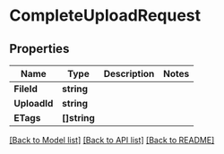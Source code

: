 # CompleteUploadRequest

## Properties

Name | Type | Description | Notes
------------ | ------------- | ------------- | -------------
**FileId** | **string** |  | 
**UploadId** | **string** |  | 
**ETags** | **[]string** |  | 

[[Back to Model list]](../README.md#documentation-for-models) [[Back to API list]](../README.md#documentation-for-api-endpoints) [[Back to README]](../README.md)


